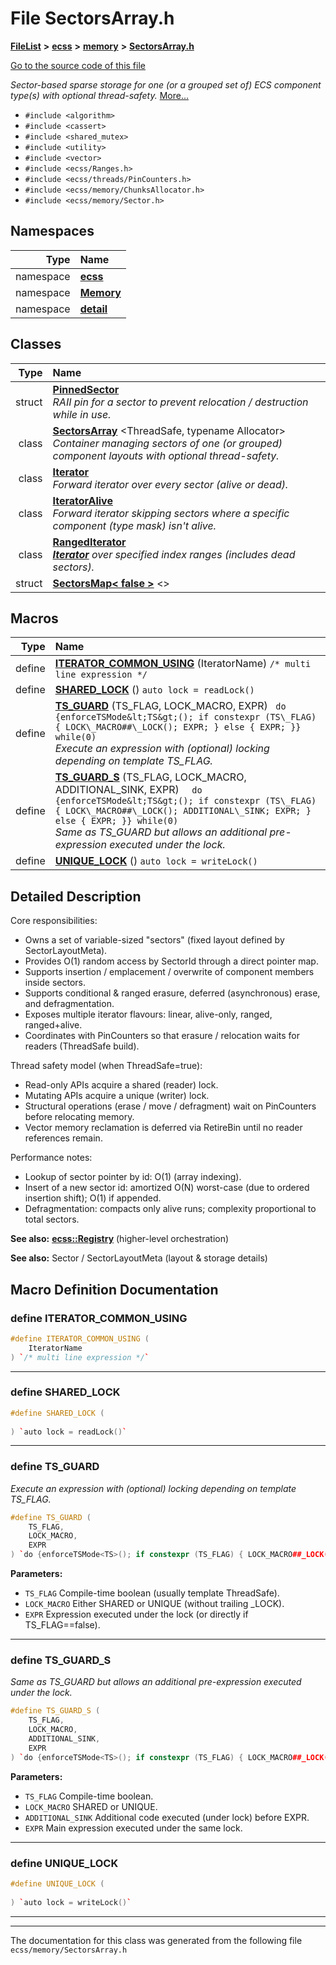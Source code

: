 

# File SectorsArray.h



[**FileList**](files.md) **>** [**ecss**](dir_194708e763cf312315c6b23555bce86f.md) **>** [**memory**](dir_3333283e221f8a8f53c5923bc4c386e0.md) **>** [**SectorsArray.h**](SectorsArray_8h.md)

[Go to the source code of this file](SectorsArray_8h_source.md)

_Sector-based sparse storage for one (or a grouped set of) ECS component type(s) with optional thread-safety._ [More...](#detailed-description)

* `#include <algorithm>`
* `#include <cassert>`
* `#include <shared_mutex>`
* `#include <utility>`
* `#include <vector>`
* `#include <ecss/Ranges.h>`
* `#include <ecss/threads/PinCounters.h>`
* `#include <ecss/memory/ChunksAllocator.h>`
* `#include <ecss/memory/Sector.h>`













## Namespaces

| Type | Name |
| ---: | :--- |
| namespace | [**ecss**](namespaceecss.md) <br> |
| namespace | [**Memory**](namespaceecss_1_1Memory.md) <br> |
| namespace | [**detail**](namespaceecss_1_1Memory_1_1detail.md) <br> |


## Classes

| Type | Name |
| ---: | :--- |
| struct | [**PinnedSector**](structecss_1_1Memory_1_1PinnedSector.md) <br>_RAII pin for a sector to prevent relocation / destruction while in use._  |
| class | [**SectorsArray**](classecss_1_1Memory_1_1SectorsArray.md) &lt;ThreadSafe, typename Allocator&gt;<br>_Container managing sectors of one (or grouped) component layouts with optional thread-safety._  |
| class | [**Iterator**](classecss_1_1Memory_1_1SectorsArray_1_1Iterator.md) <br>_Forward iterator over every sector (alive or dead)._  |
| class | [**IteratorAlive**](classecss_1_1Memory_1_1SectorsArray_1_1IteratorAlive.md) <br>_Forward iterator skipping sectors where a specific component (type mask) isn't alive._  |
| class | [**RangedIterator**](classecss_1_1Memory_1_1SectorsArray_1_1RangedIterator.md) <br>[_**Iterator**_](classecss_1_1Memory_1_1SectorsArray_1_1Iterator.md) _over specified index ranges (includes dead sectors)._ |
| struct | [**SectorsMap&lt; false &gt;**](structecss_1_1Memory_1_1detail_1_1SectorsMap_3_01false_01_4.md) &lt;&gt;<br> |

















































## Macros

| Type | Name |
| ---: | :--- |
| define  | [**ITERATOR\_COMMON\_USING**](SectorsArray_8h.md#define-iterator_common_using) (IteratorName) `/* multi line expression */`<br> |
| define  | [**SHARED\_LOCK**](SectorsArray_8h.md#define-shared_lock) () `auto lock = readLock()`<br> |
| define  | [**TS\_GUARD**](SectorsArray_8h.md#define-ts_guard) (TS\_FLAG, LOCK\_MACRO, EXPR) `	do {enforceTSMode&lt;TS&gt;(); if constexpr (TS\_FLAG) { LOCK\_MACRO##\_LOCK(); EXPR; } else { EXPR; }} while(0)`<br>_Execute an expression with (optional) locking depending on template TS\_FLAG._  |
| define  | [**TS\_GUARD\_S**](SectorsArray_8h.md#define-ts_guard_s) (TS\_FLAG, LOCK\_MACRO, ADDITIONAL\_SINK, EXPR) `	do {enforceTSMode&lt;TS&gt;(); if constexpr (TS\_FLAG) { LOCK\_MACRO##\_LOCK(); ADDITIONAL\_SINK; EXPR; } else { EXPR; }} while(0)`<br>_Same as TS\_GUARD but allows an additional pre-expression executed under the lock._  |
| define  | [**UNIQUE\_LOCK**](SectorsArray_8h.md#define-unique_lock) () `auto lock = writeLock()`<br> |

## Detailed Description


Core responsibilities:
* Owns a set of variable-sized "sectors" (fixed layout defined by SectorLayoutMeta).
* Provides O(1) random access by SectorId through a direct pointer map.
* Supports insertion / emplacement / overwrite of component members inside sectors.
* Supports conditional & ranged erasure, deferred (asynchronous) erase, and defragmentation.
* Exposes multiple iterator flavours: linear, alive-only, ranged, ranged+alive.
* Coordinates with PinCounters so that erasure / relocation waits for readers (ThreadSafe build).




Thread safety model (when ThreadSafe=true):
* Read-only APIs acquire a shared (reader) lock.
* Mutating APIs acquire a unique (writer) lock.
* Structural operations (erase / move / defragment) wait on PinCounters before relocating memory.
* Vector memory reclamation is deferred via RetireBin until no reader references remain.




Performance notes:
* Lookup of sector pointer by id: O(1) (array indexing).
* Insert of a new sector id: amortized O(N) worst-case (due to ordered insertion shift); O(1) if appended.
* Defragmentation: compacts only alive runs; complexity proportional to total sectors.






**See also:** [**ecss::Registry**](classecss_1_1Registry.md) (higher-level orchestration) 


**See also:** Sector / SectorLayoutMeta (layout & storage details) 



    
## Macro Definition Documentation





### define ITERATOR\_COMMON\_USING 

```C++
#define ITERATOR_COMMON_USING (
    IteratorName
) `/* multi line expression */`
```




<hr>



### define SHARED\_LOCK 

```C++
#define SHARED_LOCK (
    
) `auto lock = readLock()`
```




<hr>



### define TS\_GUARD 

_Execute an expression with (optional) locking depending on template TS\_FLAG._ 
```C++
#define TS_GUARD (
    TS_FLAG,
    LOCK_MACRO,
    EXPR
) `do {enforceTSMode<TS>(); if constexpr (TS_FLAG) { LOCK_MACRO##_LOCK(); EXPR; } else { EXPR; }} while(0)`
```





**Parameters:**


* `TS_FLAG` Compile-time boolean (usually template ThreadSafe). 
* `LOCK_MACRO` Either SHARED or UNIQUE (without trailing \_LOCK). 
* `EXPR` Expression executed under the lock (or directly if TS\_FLAG==false). 




        

<hr>



### define TS\_GUARD\_S 

_Same as TS\_GUARD but allows an additional pre-expression executed under the lock._ 
```C++
#define TS_GUARD_S (
    TS_FLAG,
    LOCK_MACRO,
    ADDITIONAL_SINK,
    EXPR
) `do {enforceTSMode<TS>(); if constexpr (TS_FLAG) { LOCK_MACRO##_LOCK(); ADDITIONAL_SINK; EXPR; } else { EXPR; }} while(0)`
```





**Parameters:**


* `TS_FLAG` Compile-time boolean. 
* `LOCK_MACRO` SHARED or UNIQUE. 
* `ADDITIONAL_SINK` Additional code executed (under lock) before EXPR. 
* `EXPR` Main expression executed under the same lock. 




        

<hr>



### define UNIQUE\_LOCK 

```C++
#define UNIQUE_LOCK (
    
) `auto lock = writeLock()`
```




<hr>

------------------------------
The documentation for this class was generated from the following file `ecss/memory/SectorsArray.h`

